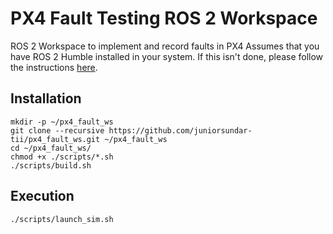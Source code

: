 # PX4 Fault Testing ROS 2 Workspace
ROS 2 Workspace to implement and record faults in PX4
Assumes that you have ROS 2 Humble installed in your system.
If this isn't done, please follow the instructions [here](https://docs.ros.org/en/humble/Installation/Ubuntu-Install-Debians.html).

## Installation

```
mkdir -p ~/px4_fault_ws
git clone --recursive https://github.com/juniorsundar-tii/px4_fault_ws.git ~/px4_fault_ws
cd ~/px4_fault_ws/
chmod +x ./scripts/*.sh
./scripts/build.sh
```

## Execution

```
./scripts/launch_sim.sh
```
